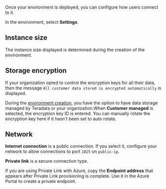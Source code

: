 Once your environment is deployed, you can configure how users connect to it.

In the environment, select **Settings**.

## Instance size


The instance size displayed is determined during the creation of the environment.

## Storage encryption


If your organization opted to control the encryption keys for all their data, then the message `All customer data stored is encrypted automatically` is displayed.

During the [environment creation](qiv1640281527006.md), you have the option to have data storage managed by Teradata or your organization.When **Customer managed** is selected, the encryption key ID is entered. You can manually rotate the encryption key here if it hasn't been set to auto rotate.

## Network


**Internet connection** is a public connection. If you select it, configure your network to allow connections to port `1025` on `public-ip`.

**Private link** is a secure connection type.

If you are using Private Link with Azure, copy the **Endpoint address** that appears after Private Link provisioning is complete. Use it in the Azure Portal to create a private endpoint.

